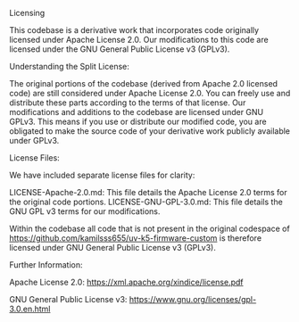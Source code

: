 Licensing

This codebase is a derivative work that incorporates code originally licensed under Apache License 2.0. Our modifications to this code are licensed under the GNU General Public License v3 (GPLv3).

Understanding the Split License:

The original portions of the codebase (derived from Apache 2.0 licensed code) are still considered under Apache License 2.0. You can freely use and distribute these parts according to the terms of that license.
Our modifications and additions to the codebase are licensed under GNU GPLv3. This means if you use or distribute our modified code, you are obligated to make the source code of your derivative work publicly available under GPLv3.

License Files:

We have included separate license files for clarity:

LICENSE-Apache-2.0.md: This file details the Apache License 2.0 terms for the original code portions.
LICENSE-GNU-GPL-3.0.md: This file details the GNU GPL v3 terms for our modifications.

Within the codebase all code that is not present in the original codespace of https://github.com/kamilsss655/uv-k5-firmware-custom is therefore licensed under GNU General Public License v3 (GPLv3).

Further Information:

Apache License 2.0: https://xml.apache.org/xindice/license.pdf

GNU General Public License v3: https://www.gnu.org/licenses/gpl-3.0.en.html
